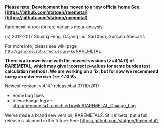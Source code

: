**Please note: Development has moved to a new official home
See: [https://github.com/statgen/raremetal](https://github.com/statgen/raremetal)**



Raremetal: A tool for rare variants meta-analysis

(c) 2012-2017 Shuang Feng, Dajiang Liu, Sai Chen, Gonçalo Abecasis

For more info, please see wiki page
http://genome.sph.umich.edu/wiki/RAREMETAL


**There is a known issue with the newest versions (>=4.14.0) of RAREMETAL, which may give incorrect p-values for some
 burden test calculation methods. We are working on a fix, but for now we recommend using an older version (<= 4.13.9).**


Newest version: v.4.14.1 released at 07/10/2017
- Some bug fixes
- View change log at: http://genome.sph.umich.edu/wiki/RAREMETAL_Change_Log

We've made a brand new version, RAREMETAL2. Still in beta, but a full release is planned in the future. See:
https://github.com/statgen/Raremetal2
